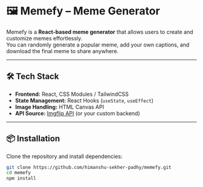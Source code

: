
# 🖼️ Memefy – Meme Generator

Memefy is a **React-based meme generator** that allows users to create and customize memes effortlessly.  
You can randomly generate a popular meme, add your own captions, and download the final meme to share anywhere.

---

## 🛠️ Tech Stack

- **Frontend:** React, CSS Modules / TailwindCSS
- **State Management:** React Hooks (`useState`, `useEffect`)
- **Image Handling:** HTML Canvas API
- **API Source:** [Imgflip API](https://api.imgflip.com/) (or your custom backend)

---

## 📦 Installation

Clone the repository and install dependencies:

```bash
git clone https://github.com/himanshu-sekher-padhy/memefy.git
cd memefy
npm install

